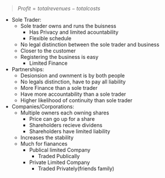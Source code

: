 > $Profit = totalrevenues - totalcosts$
 - Sole Trader:
	 - Sole trader owns and runs the buisness
		 - Has Privacy and limited acountability
		 - Flexible schedule
	 - No legal distinction between the sole trader and business
	 - Closer to the customer
	 - Registering the business is easy
		 - Limited Finance
 - Partnerships:
	 - Desionsion and ownment is by both people
	 - No legals distinction, have to pay all liability
	 - More Finance than a sole trader
	 - Have more accountability than a sole trader
	 - Higher likelihood of continuity than sole trader
- Companies/Corporations:
	- Multiple owners each owning shares
		- Price can go up for a share
		- Shareholders recieve dividens
		- Shareholders have limited liability
	- Increases the stability
	- Much for fianances
		- Publical limited Company
			- Traded Publically
		- Private Limited Company
			- Traded Privately(friends family)
<!--stackedit_data:
eyJoaXN0b3J5IjpbMjgwODM3MDQ0LC0xNDM4NDI5NDEzLC0yMD
k0OTg1OTY1XX0=
-->